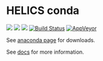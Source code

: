 # HELICS conda
[![](https://anaconda.org/gmlc-tdc/helics/badges/platforms.svg)](https://anaconda.org/gmlc-tdc/helics) [![](https://anaconda.org/gmlc-tdc/helics/badges/latest_release_date.svg)](https://anaconda.org/gmlc-tdc/helics) [![](https://anaconda.org/gmlc-tdc/helics/badges/downloads.svg)](https://anaconda.org/gmlc-tdc/helics) [![Build Status](https://www.travis-ci.com/GMLC-TDC/helics-conda.svg?branch=master)](https://travis-ci.com/GMLC-TDC/helics-conda) [![AppVeyor](https://img.shields.io/appveyor/ci/kdheepak/helics-conda-0bk88.svg)](https://ci.appveyor.com/project/kdheepak/helics-conda-0bk88)

See [anaconda page](https://anaconda.org/gmlc-tdc/helics) for downloads.

See [docs](https://helics.readthedocs.io/en/latest/) for more information.
